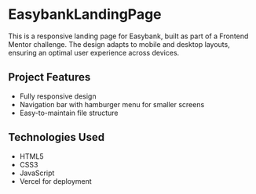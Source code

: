 # EasybankLandingPage

This is a responsive landing page for Easybank, built as part of a Frontend Mentor challenge. The design adapts to mobile and desktop layouts, ensuring an optimal user experience across devices.

## Project Features
- Fully responsive design
- Navigation bar with hamburger menu for smaller screens
- Easy-to-maintain file structure

## Technologies Used
- HTML5
- CSS3
- JavaScript
- Vercel for deployment
